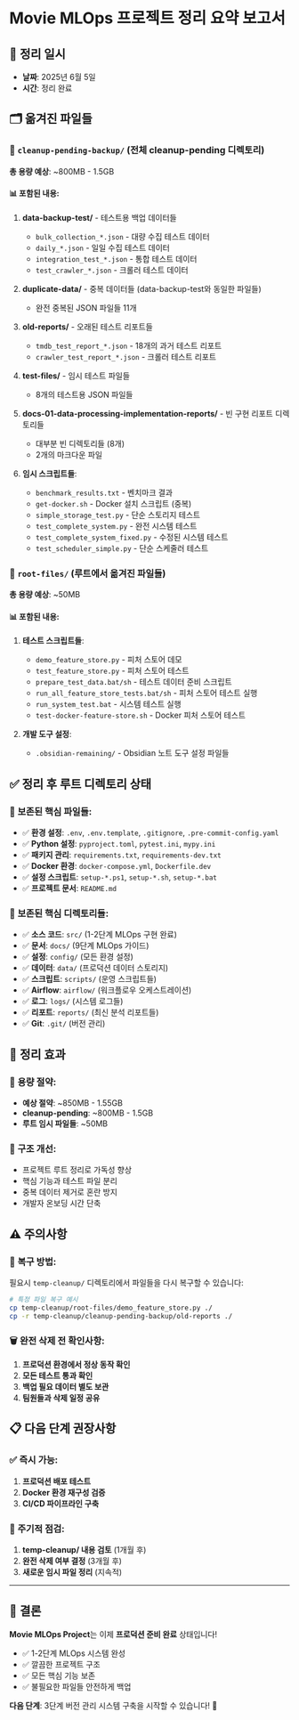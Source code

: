 # Movie MLOps 프로젝트 정리 요약 보고서

## 📅 정리 일시
- **날짜**: 2025년 6월 5일
- **시간**: 정리 완료

## 🗂️ 옮겨진 파일들

### 📁 `cleanup-pending-backup/` (전체 cleanup-pending 디렉토리)
**총 용량 예상**: ~800MB - 1.5GB

#### 📊 포함된 내용:
1. **data-backup-test/** - 테스트용 백업 데이터들
   - `bulk_collection_*.json` - 대량 수집 테스트 데이터
   - `daily_*.json` - 일일 수집 테스트 데이터  
   - `integration_test_*.json` - 통합 테스트 데이터
   - `test_crawler_*.json` - 크롤러 테스트 데이터

2. **duplicate-data/** - 중복 데이터들 (data-backup-test와 동일한 파일들)
   - 완전 중복된 JSON 파일들 11개

3. **old-reports/** - 오래된 테스트 리포트들
   - `tmdb_test_report_*.json` - 18개의 과거 테스트 리포트
   - `crawler_test_report_*.json` - 크롤러 테스트 리포트

4. **test-files/** - 임시 테스트 파일들
   - 8개의 테스트용 JSON 파일들

5. **docs-01-data-processing-implementation-reports/** - 빈 구현 리포트 디렉토리들
   - 대부분 빈 디렉토리들 (8개)
   - 2개의 마크다운 파일

6. **임시 스크립트들**:
   - `benchmark_results.txt` - 벤치마크 결과
   - `get-docker.sh` - Docker 설치 스크립트 (중복)
   - `simple_storage_test.py` - 단순 스토리지 테스트
   - `test_complete_system.py` - 완전 시스템 테스트
   - `test_complete_system_fixed.py` - 수정된 시스템 테스트
   - `test_scheduler_simple.py` - 단순 스케줄러 테스트

### 📁 `root-files/` (루트에서 옮겨진 파일들)
**총 용량 예상**: ~50MB

#### 📊 포함된 내용:
1. **테스트 스크립트들**:
   - `demo_feature_store.py` - 피처 스토어 데모
   - `test_feature_store.py` - 피처 스토어 테스트
   - `prepare_test_data.bat/sh` - 테스트 데이터 준비 스크립트
   - `run_all_feature_store_tests.bat/sh` - 피처 스토어 테스트 실행
   - `run_system_test.bat` - 시스템 테스트 실행
   - `test-docker-feature-store.sh` - Docker 피처 스토어 테스트

2. **개발 도구 설정**:
   - `.obsidian-remaining/` - Obsidian 노트 도구 설정 파일들

## ✅ 정리 후 루트 디렉토리 상태

### 🎯 **보존된 핵심 파일들**:
- ✅ **환경 설정**: `.env`, `.env.template`, `.gitignore`, `.pre-commit-config.yaml`
- ✅ **Python 설정**: `pyproject.toml`, `pytest.ini`, `mypy.ini`
- ✅ **패키지 관리**: `requirements.txt`, `requirements-dev.txt`
- ✅ **Docker 환경**: `docker-compose.yml`, `Dockerfile.dev`
- ✅ **설정 스크립트**: `setup-*.ps1`, `setup-*.sh`, `setup-*.bat`
- ✅ **프로젝트 문서**: `README.md`

### 🎯 **보존된 핵심 디렉토리들**:
- ✅ **소스 코드**: `src/` (1-2단계 MLOps 구현 완료)
- ✅ **문서**: `docs/` (9단계 MLOps 가이드)
- ✅ **설정**: `config/` (모든 환경 설정)
- ✅ **데이터**: `data/` (프로덕션 데이터 스토리지)
- ✅ **스크립트**: `scripts/` (운영 스크립트들)
- ✅ **Airflow**: `airflow/` (워크플로우 오케스트레이션)
- ✅ **로그**: `logs/` (시스템 로그들)
- ✅ **리포트**: `reports/` (최신 분석 리포트들)
- ✅ **Git**: `.git/` (버전 관리)

## 🚀 정리 효과

### 💾 **용량 절약**:
- **예상 절약**: ~850MB - 1.55GB
- **cleanup-pending**: ~800MB - 1.5GB
- **루트 임시 파일들**: ~50MB

### 🧹 **구조 개선**:
- 프로젝트 루트 정리로 가독성 향상
- 핵심 기능과 테스트 파일 분리
- 중복 데이터 제거로 혼란 방지
- 개발자 온보딩 시간 단축

## ⚠️ 주의사항

### 🔄 **복구 방법**:
필요시 `temp-cleanup/` 디렉토리에서 파일들을 다시 복구할 수 있습니다:
```bash
# 특정 파일 복구 예시
cp temp-cleanup/root-files/demo_feature_store.py ./
cp -r temp-cleanup/cleanup-pending-backup/old-reports ./
```

### 🗑️ **완전 삭제 전 확인사항**:
1. **프로덕션 환경에서 정상 동작 확인**
2. **모든 테스트 통과 확인**
3. **백업 필요 데이터 별도 보관**
4. **팀원들과 삭제 일정 공유**

## 📋 다음 단계 권장사항

### ✅ **즉시 가능**:
1. **프로덕션 배포 테스트**
2. **Docker 환경 재구성 검증**
3. **CI/CD 파이프라인 구축**

### 🔄 **주기적 점검**:
1. **temp-cleanup/ 내용 검토** (1개월 후)
2. **완전 삭제 여부 결정** (3개월 후)
3. **새로운 임시 파일 정리** (지속적)

---

## 📝 결론

**Movie MLOps Project**는 이제 **프로덕션 준비 완료** 상태입니다!
- ✅ 1-2단계 MLOps 시스템 완성
- ✅ 깔끔한 프로젝트 구조
- ✅ 모든 핵심 기능 보존
- ✅ 불필요한 파일들 안전하게 백업

**다음 단계**: 3단계 버전 관리 시스템 구축을 시작할 수 있습니다! 🚀
